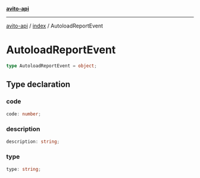 [**avito-api**](../../README.md)

***

[avito-api](../../README.md) / [index](../README.md) / AutoloadReportEvent

# AutoloadReportEvent

```ts
type AutoloadReportEvent = object;
```

## Type declaration

### code

```ts
code: number;
```

### description

```ts
description: string;
```

### type

```ts
type: string;
```
